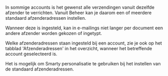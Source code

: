 In sommige accounts is het gewenst alle verzendingen vanuit dezelfde
afzender te verrichten. Vanuit Beheer kan je daarom een of meerdere
standaard afzenderadressen instellen.

Wanneer deze is ingesteld, kan in e-mailings niet langer per document
een andere afzender worden gekozen of ingetypt.

Welke afzenderadressen staan ingesteld bij een account, zie je ook op
het tabblad 'Afzenderadressen' in het overzicht, wanneer het betreffende
account geselecteerd is.

Het is mogelijk om Smarty personalisatie te gebruiken bij het instellen
van de standaard afzenderadressen.

